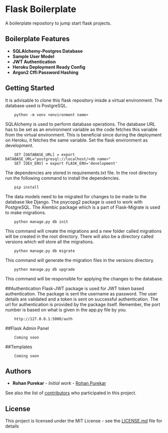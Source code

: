 # Flask Boilerplate

A boilerplate repository to jump start flask projects.

## Boilerplate Features
* **SQLAlchemy-Postgres Database**
* **Sample User Model**
* **JWT Authentication**
* **Heroku Deployment Ready Config**
* **Argon2 Cffi Password Hashing**

## Getting Started
It is advisable to clone this flask repository inisde a virtual environment.
The database used is PostgreSQL. 

```
    python -m venv <environment name>
```
SQLAlchemy is used to perform database operations.
The database URL has to be set as an environment variable as the code fetches this
variable from the virtual environment. This is beneficial since during the deployment 
on Heroku, it fetches the same variable. Set the flask environment as development.


```
    SET [DATABASE_URL] = export DATABASE_URL="postgresql://localhost/<db name>"
    SET [DEV_ENV] = export FLASK_ENV='development'
```
The dependencies are stored in requirements.txt file. In the root
directory run the following command to install the dependencies. 
```
    pip install
```
The data models need to be migrated for changes to be made to the 
database like Django. The psycopg2 package is used to work with
PostgreSQL. The Alembic package which is a part of Flask-Migrate
 is used to make migrations.
 
 ```
     python manage.py db init
 ```
 This command will create the migrations and a new folder called
  migrations will be created in the root directory. There will 
  also be a directory called versions which will store all the
   migrations.
 
 ```
     python manage.py db migrate
 ```
This command will generate the migration files in the versions
 directory.
 
 ```
     python manage.py db upgrade
 ```
This command will be responsible for applying the changes to the
database.

##Authentication
Flask-JWT package is used for JWT token based authentication.
 The package is sent the username as password. The user details
  are validated and a token is sent on successful authentication. The url
 for authentication is provided by the package itself. Remember,
 the port number is based on what is given in the app.py file by you.
 
 ```
     http://127.0.0.1:5000/auth
 ```
##Flask Admin Panel
```
    Coming soon
```   


##Templates
```
    Coming soon
``` 

## Authors

* **Rohan Purekar** - *Initial work* - [Rohan Purekar](https://github.com/rap999a)

See also the list of [contributors](https://github.com/rap999a/flask-boiler-plate/contributors) who participated in this project.

## License

This project is licensed under the MIT License - see the [LICENSE.md](LICENSE.md) file for details



